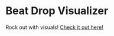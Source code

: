 # Beat Drop Visualizer

Rock out with visuals! [Check it out here!](https://marblelover003.github.io/Beat-Drops-Visualizer)
